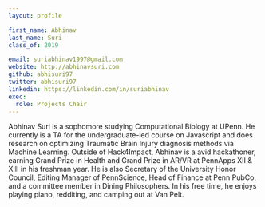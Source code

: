```yaml
---
layout: profile

first_name: Abhinav 
last_name: Suri
class_of: 2019

email: suriabhinav1997@gmail.com
website: http://abhinavsuri.com
github: abhisuri97
twitter: abhisuri97
linkedin: https://linkedin.com/in/suriabhinav
exec:
  role: Projects Chair
---
```


Abhinav Suri is a sophomore studying Computational Biology at UPenn. He currently is a TA for the undergraduate-led course on Javascript and does research on optimizing Traumatic Brain Injury diagnosis methods via Machine Learning. Outside of Hack4Impact, Abhinav is a avid hackathoner, earning Grand Prize in Health and Grand Prize in AR/VR at PennApps XII & XIII in his freshman year. He is also Secretary of the University Honor Council, Editing Manager of PennScience, Head of Finance at Penn PubCo, and a committee member in  Dining Philosophers. In his free time, he enjoys playing piano, redditing, and camping out at Van Pelt.
